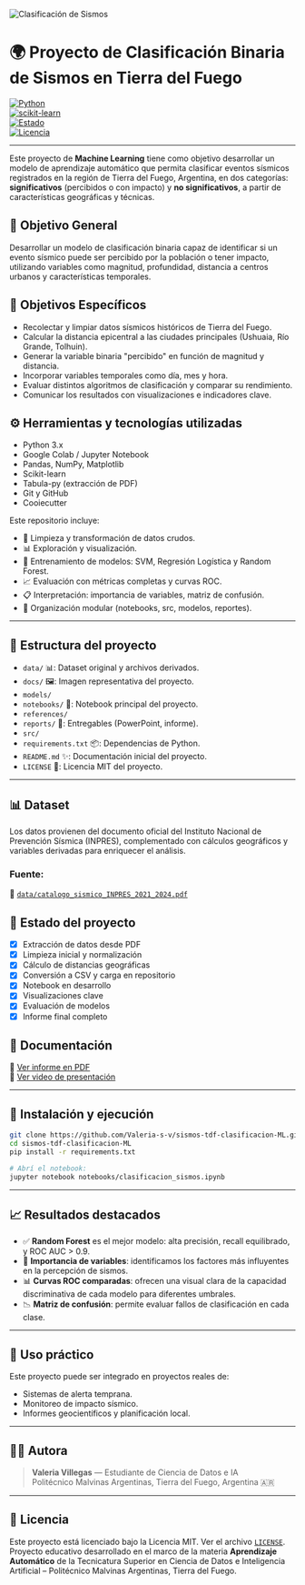![Clasificación de Sismos](docs/Clasificación%20de%20sismos%20-%20tdf.png)


# 🌍 Proyecto de Clasificación Binaria de Sismos en Tierra del Fuego

[![Python](https://img.shields.io/badge/Python-3.10-blue)](https://www.python.org/)  
[![scikit-learn](https://img.shields.io/badge/scikit--learn-ML-orange)](https://scikit-learn.org/)  
[![Estado](https://img.shields.io/badge/estado-final-success)]()  
[![Licencia](https://img.shields.io/badge/licencia-MIT-blue)](LICENSE)

---

Este proyecto de **Machine Learning** tiene como objetivo desarrollar un modelo de aprendizaje automático que permita clasificar eventos sísmicos registrados en la región de Tierra del Fuego, Argentina, en dos categorías: **significativos** (percibidos o con impacto) y **no significativos**, a partir de características geográficas y técnicas.

## 📌 Objetivo General

Desarrollar un modelo de clasificación binaria capaz de identificar si un evento sísmico puede ser percibido por la población o tener impacto, utilizando variables como magnitud, profundidad, distancia a centros urbanos y características temporales.

## 🎯 Objetivos Específicos

- Recolectar y limpiar datos sísmicos históricos de Tierra del Fuego.
- Calcular la distancia epicentral a las ciudades principales (Ushuaia, Río Grande, Tolhuin).
- Generar la variable binaria "percibido" en función de magnitud y distancia.
- Incorporar variables temporales como día, mes y hora.
- Evaluar distintos algoritmos de clasificación y comparar su rendimiento.
- Comunicar los resultados con visualizaciones e indicadores clave.

## ⚙️ Herramientas y tecnologías utilizadas

- Python 3.x
- Google Colab / Jupyter Notebook
- Pandas, NumPy, Matplotlib
- Scikit-learn
- Tabula-py (extracción de PDF)
- Git y GitHub
- Cooiecutter

Este repositorio incluye:
- 🧹 Limpieza y transformación de datos crudos.
- 📊 Exploración y visualización.
- 🤖 Entrenamiento de modelos: SVM, Regresión Logística y Random Forest.
- 📈 Evaluación con métricas completas y curvas ROC.
- 📋 Interpretación: importancia de variables, matriz de confusión.
- 📂 Organización modular (notebooks, src, modelos, reportes).

---

## 📁 Estructura del proyecto

- `data/` 📊: Dataset original y archivos derivados.
- `docs/` 🖼️: Imagen representativa del proyecto.
- `models/` 
- `notebooks/` 📒: Notebook principal del proyecto.
- `references/` 
- `reports/` 📝: Entregables (PowerPoint, informe).
- `src/` 
- `requirements.txt` 📦: Dependencias de Python.
- `README.md` ✨: Documentación inicial del proyecto.
- `LICENSE` 📄: Licencia MIT del proyecto.

---

## 📊 Dataset

Los datos provienen del documento oficial del Instituto Nacional de Prevención Sísmica (INPRES), complementado con cálculos geográficos y variables derivadas para enriquecer el análisis.

### Fuente:

📄 [`data/catalogo_sismico_INPRES_2021_2024.pdf`](data/catalogo_sismico_INPRES_2021_2024.pdf)


## 🔄 Estado del proyecto

- [x] Extracción de datos desde PDF
- [x] Limpieza inicial y normalización
- [x] Cálculo de distancias geográficas
- [x] Conversión a CSV y carga en repositorio
- [x] Notebook en desarrollo
- [x] Visualizaciones clave
- [x] Evaluación de modelos
- [x] Informe final completo

## 📝 Documentación

📘 [Ver informe en PDF](reports/Entrega1_Clasificacion_Sismos_TDF_ValeriaVillegas.pdf)  
🎥 [Ver video de presentación](https://drive.google.com/file/d/18r_e2r-BnRkCraiaXUz3D0UuLe656jUY/view?usp=sharing)



---

## 🧪 Instalación y ejecución

```bash
git clone https://github.com/Valeria-s-v/sismos-tdf-clasificacion-ML.git
cd sismos-tdf-clasificacion-ML
pip install -r requirements.txt

# Abrí el notebook:
jupyter notebook notebooks/clasificacion_sismos.ipynb
```

---

## 📈 Resultados destacados

- ✅ **Random Forest** es el mejor modelo: alta precisión, recall equilibrado, y ROC AUC > 0.9.
- 🧩 **Importancia de variables**: identificamos los factores más influyentes en la percepción de sismos.
- 📊 **Curvas ROC comparadas**: ofrecen una visual clara de la capacidad discriminativa de cada modelo para diferentes umbrales.
- 📉 **Matriz de confusión**: permite evaluar fallos de clasificación en cada clase.

---

## 🧠 Uso práctico

Este proyecto puede ser integrado en proyectos reales de:
- Sistemas de alerta temprana.
- Monitoreo de impacto sísmico.
- Informes geocientíficos y planificación local.

---

## 🧑‍💻 Autora

> **Valeria Villegas** — Estudiante de Ciencia de Datos e IA  
> Politécnico Malvinas Argentinas, Tierra del Fuego, Argentina 🇦🇷

---

## 📜 Licencia

Este proyecto está licenciado bajo la Licencia MIT. Ver el archivo [`LICENSE`](LICENSE).
Proyecto educativo desarrollado en el marco de la materia **Aprendizaje Automático** de la Tecnicatura Superior en Ciencia de Datos e Inteligencia Artificial – Politécnico Malvinas Argentinas, Tierra del Fuego.
